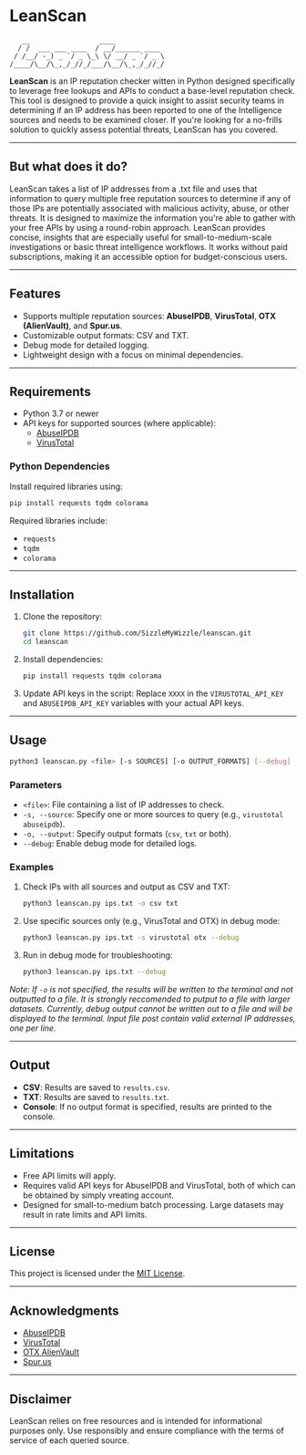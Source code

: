 # LeanScan

```
   __                 ____            
  / /  ___ ___ ____  / __/______ ____ 
 / /__/ -_) _ `/ _ \_\ \/ __/ _ `/ _ \
/____/\__/\_,_/_//_/___/\__/\_,_/_//_/
```

**LeanScan** is an IP reputation checker witten in Python designed specifically to leverage free lookups and APIs to conduct a base-level reputation check. This tool is designed to provide a quick insight to assist security teams in determining if an IP address has been reported to one of the Intelligence sources and needs to be examined closer. If you're looking for a no-frills solution to quickly assess potential threats, LeanScan has you covered.

---

## But what does it do?
LeanScan takes a list of IP addresses from a .txt file and uses that information to query multiple free reputation sources to determine if any of those IPs are potentially associated with malicious activity, abuse, or other threats. It is designed to maximize the information you're able to gather with your free APIs by using a round-robin approach. LeanScan provides concise,  insights that are especially useful for small-to-medium-scale investigations or basic threat intelligence workflows. It works without paid subscriptions, making it an accessible option for budget-conscious users.

---

## Features
- Supports multiple reputation sources: **AbuseIPDB**, **VirusTotal**, **OTX (AlienVault)**, and **Spur.us**.
- Customizable output formats: CSV and TXT.
- Debug mode for detailed logging.
- Lightweight design with a focus on minimal dependencies.

---

## Requirements
- Python 3.7 or newer
- API keys for supported sources (where applicable):
  - [AbuseIPDB](https://www.abuseipdb.com/)
  - [VirusTotal](https://www.virustotal.com/)

### Python Dependencies
Install required libraries using:
```bash
pip install requests tqdm colorama
```

Required libraries include:
- `requests`
- `tqdm`
- `colorama`

---

## Installation
1. Clone the repository:
   ```bash
   git clone https://github.com/SizzleMyWizzle/leanscan.git
   cd leanscan
   ```
2. Install dependencies:
   ```bash
   pip install requests tqdm colorama
   ```
3. Update API keys in the script:
   Replace `XXXX` in the `VIRUSTOTAL_API_KEY` and `ABUSEIPDB_API_KEY` variables with your actual API keys.

---

## Usage
```bash
python3 leanscan.py <file> [-s SOURCES] [-o OUTPUT_FORMATS] [--debug]
```

### Parameters
- `<file>`: File containing a list of IP addresses to check.
- `-s, --source`: Specify one or more sources to query (e.g., `virustotal abuseipdb`).
- `-o, --output`: Specify output formats (`csv`, `txt` or both).
- `--debug`: Enable debug mode for detailed logs.

### Examples
1. Check IPs with all sources and output as CSV and TXT:
   ```bash
   python3 leanscan.py ips.txt -o csv txt
   ```

2. Use specific sources only (e.g., VirusTotal and OTX) in debug mode:
   ```bash
   python3 leanscan.py ips.txt -s virustotal otx --debug
   ```

3. Run in debug mode for troubleshooting:
   ```bash
   python3 leanscan.py ips.txt --debug
   ```

_Note: If `-o` is not specified, the results will be written to the terminal and not outputted to a file. It is strongly reccomended to putput to a file with larger datasets. Currently, debug output cannot be written out to a file and will be displayed to the terminal. Input file post contain valid external IP addresses, one per line._

---

## Output
- **CSV**: Results are saved to `results.csv`.
- **TXT**: Results are saved to `results.txt`.
- **Console**: If no output format is specified, results are printed to the console.

---

## Limitations
- Free API limits will apply.
- Requires valid API keys for AbuseIPDB and VirusTotal, both of which can be obtained by simply vreating account.
- Designed for small-to-medium batch processing. Large datasets may result in rate limits and API limits.

---

## License
This project is licensed under the [MIT License](LICENSE).

---

## Acknowledgments
- [AbuseIPDB](https://www.abuseipdb.com/)
- [VirusTotal](https://www.virustotal.com/)
- [OTX AlienVault](https://otx.alienvault.com/)
- [Spur.us](https://spur.us/)

---

## Disclaimer
LeanScan relies on free resources and is intended for informational purposes only. Use responsibly and ensure compliance with the terms of service of each queried source.
